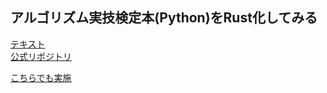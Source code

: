 ## アルゴリズム実技検定本(Python)をRust化してみる

[テキスト](https://www.amazon.co.jp/dp/B08QRNJ7M3)  
[公式リポジトリ](https://github.com/kenkoooo/pastbook-source-code/tree/master/chukyu/python)  

[こちらでも実施](https://zenn.dev/megane_otoko/scraps/7865abcf4c6468)  
